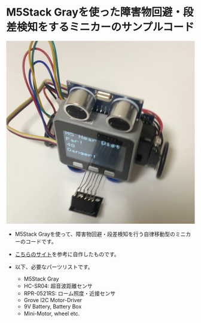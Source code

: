 # M5Stack Grayを使った障害物回避・段差検知をするミニカーのサンプルコード

![](https://github.com/tstaisyu/Mini-Autocar_by_M5Stack_Gray/blob/main/img/IMG_9558.jpg "Mini-Autocar by M5Stack Gray")

* M5Stack Grayを使って、障害物回避・段差検知を行う自律移動型のミニカーのコードです。

* [こちらのサイト](https://deviceplus.jp/mc-general/arduino-m5stack-remote-control-car-03/)を参考に自作したものです。

* 以下、必要なパーツリストです。

  * M5Stack Gray 
  * HC-SR04: 超音波距離センサ
  * RPR-0521RS: ローム照度・近接センサ
  * Grove I2C Motor-Driver
  * 9V Battery, Battery Box
  * Mini-Motor, wheel
  etc.
　
